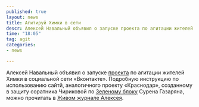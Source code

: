 ```yaml
---
published: true
layout: news
title: Агитируй Химки в сети
descr: Алексей Навальный объявил о запуске проекта по агитации жителей Химки в социальной сети «Вконтакте»
time: "18:05"
tag: agit
categories:
- news

---
```


Алексей Навальный объявил о запуске <a href="http://khimki.mashina.org/" target="_blank" rel="nofollow">проекта</a> по агитации жителей Химки в социальной сети «Вконтакте». Подробную инструкцию по использованию сайтй, аналогичного проекту «Краснодар», созданному в защиту соратника Чириковой по <a href="/news/2012/10/01/2" target="_blank" rel="nofollow">Зеленому блоку</a> Сурена Газаряна, можно прочитать в <a href="http://navalny.livejournal.com/740257.html" target="_blank" rel="nofollow">Живом журнале Алексея</a>.